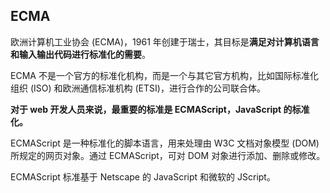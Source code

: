 ## ECMA

欧洲计算机工业协会 \(ECMA\)，1961 年创建于瑞士，其目标是**满足对计算机语言和输入输出代码进行标准化的需要**。

ECMA 不是一个官方的标准化机构，而是一个与其它官方机构，比如国际标准化组织 \(ISO\) 和欧洲通信标准机构 \(ETSI\)，进行合作的公司联合体。

**对于 web 开发人员来说，最重要的标准是 ECMAScript，JavaScript 的标准化。**

ECMAScript 是一种标准化的脚本语言，用来处理由 W3C 文档对象模型 \(DOM\) 所规定的网页对象。通过 ECMAScript，可对 DOM 对象进行添加、删除或修改。

ECMAScript 标准基于 Netscape 的 JavaScript 和微软的 JScript。

